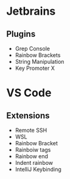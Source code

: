 # Jetbrains
## Plugins
- Grep Console
- Rainbow Brackets
- String Manipulation
- Key Promoter X

# VS Code
## Extensions
- Remote SSH
- WSL
- Rainbow Bracket
- Rainboiw tags
- Rainbow end
- Indent rainbow
- IntelliJ Keybinding
